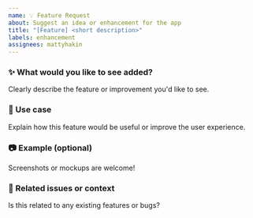 ```yaml
---
name: 💡 Feature Request
about: Suggest an idea or enhancement for the app
title: "[Feature] <short description>"
labels: enhancement
assignees: mattyhakin
---
```


### ✨ What would you like to see added?
Clearly describe the feature or improvement you'd like to see.

### 💼 Use case
Explain how this feature would be useful or improve the user experience.

### 📷 Example (optional)
Screenshots or mockups are welcome!

### 🔗 Related issues or context
Is this related to any existing features or bugs?

